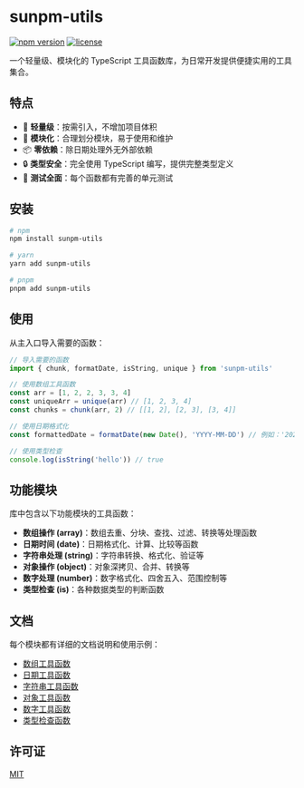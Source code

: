 # sunpm-utils

[![npm version](https://img.shields.io/npm/v/sunpm-utils.svg)](https://www.npmjs.com/package/sunpm-utils)
[![license](https://img.shields.io/npm/l/sunpm-utils.svg)](https://github.com/sunpm/sunpm-utils/blob/main/LICENSE)

一个轻量级、模块化的 TypeScript 工具函数库，为日常开发提供便捷实用的工具集合。

## 特点

- 🚀 **轻量级**：按需引入，不增加项目体积
- 🧩 **模块化**：合理划分模块，易于使用和维护
- 📦 **零依赖**：除日期处理外无外部依赖
- 🔒 **类型安全**：完全使用 TypeScript 编写，提供完整类型定义
- 💯 **测试全面**：每个函数都有完善的单元测试

## 安装

```bash
# npm
npm install sunpm-utils

# yarn
yarn add sunpm-utils

# pnpm
pnpm add sunpm-utils
```

## 使用

从主入口导入需要的函数：

```typescript
// 导入需要的函数
import { chunk, formatDate, isString, unique } from 'sunpm-utils'

// 使用数组工具函数
const arr = [1, 2, 2, 3, 3, 4]
const uniqueArr = unique(arr) // [1, 2, 3, 4]
const chunks = chunk(arr, 2) // [[1, 2], [2, 3], [3, 4]]

// 使用日期格式化
const formattedDate = formatDate(new Date(), 'YYYY-MM-DD') // 例如：'2023-11-10'

// 使用类型检查
console.log(isString('hello')) // true
```

## 功能模块

库中包含以下功能模块的工具函数：

- **数组操作 (array)**：数组去重、分块、查找、过滤、转换等处理函数
- **日期时间 (date)**：日期格式化、计算、比较等函数
- **字符串处理 (string)**：字符串转换、格式化、验证等
- **对象操作 (object)**：对象深拷贝、合并、转换等
- **数字处理 (number)**：数字格式化、四舍五入、范围控制等
- **类型检查 (is)**：各种数据类型的判断函数

## 文档

每个模块都有详细的文档说明和使用示例：

- [数组工具函数](./packages/array/index.md)
- [日期工具函数](./packages/date/index.md)
- [字符串工具函数](./packages/string/index.md)
- [对象工具函数](./packages/object/index.md)
- [数字工具函数](./packages/number/index.md)
- [类型检查函数](./packages/is/index.md)

## 许可证

[MIT](LICENSE)
